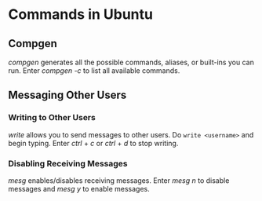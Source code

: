 # Commands in Ubuntu

## Compgen
_compgen_ generates all the possible commands, aliases, or built-ins you can run. Enter _compgen -c_ to list all available commands.

## Messaging Other Users

### Writing to Other Users
_write_ allows you to send messages to other users. Do `write <username>` and begin typing. Enter _ctrl_ + _c_ or _ctrl_ + _d_ to stop writing.

### Disabling Receiving Messages
_mesg_ enables/disables receiving messages. Enter _mesg n_ to disable messages and _mesg y_ to enable messages.
